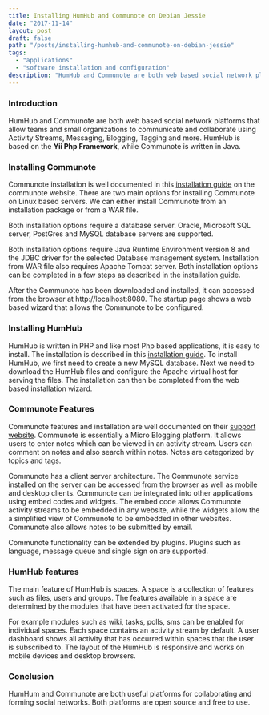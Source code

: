 ```yaml
---
title: Installing HumHub and Communote on Debian Jessie
date: "2017-11-14"
layout: post
draft: false
path: "/posts/installing-humhub-and-communote-on-debian-jessie"
tags:
  - "applications"
  - "software installation and configuration"
description: "HumHub and Communote are both web based social network platforms that allow teams and small organizations to communicate and collaborate using Activity Streams, Messaging, Blogging, Tagging and more. HumHub is based on the Yii Php Framework, while Communote is written in Java."
---
```


### Introduction
HumHub and Communote are both web based social network platforms that allow teams and small organizations to communicate and collaborate using Activity Streams, Messaging, Blogging, Tagging and more. HumHub is based on the **Yii Php Framework**, while Communote is written in Java.

### Installing Communote
Communote installation is well documented in this [installation guide](https://communote.github.io/doc/install_communote.html) on the communote website. There are two main options for installing Communote on Linux based servers. We can either install Communote from an installation package or from a WAR file.

Both installation options require a database server. Oracle, Microsoft SQL server, PostGres and MySQL database servers are supported.

Both installation options require Java Runtime Environment version 8 and the JDBC driver for the selected Database management system. Installation from WAR file also requires Apache Tomcat server. Both installation options can be completed in a few steps as described in the installation guide.

After the Communote has been downloaded and installed, it can accessed from the browser at http://localhost:8080. The startup page shows a web based wizard that allows the Communote to be configured.

### Installing HumHub
HumHub is written in PHP and like most Php based applications, it is easy to install. The installation is described in this [installation guide](http://docs.humhub.org/admin-installation.html). To install HumHub, we first need to create a new MySQL database. Next we need to download the HumHub files and configure the Apache virtual host for serving the files. The installation can then be completed from the web based installation wizard.

### Communote Features
Communote features and installation are well documented on their [support website](https://support.communardo.de/). Communote is essentially a Micro Blogging platform. It allows users to enter notes which can be viewed in an activity stream. Users can comment on notes and also search within notes. Notes are categorized by topics and tags.

Communote has a client server architecture. The Communote service installed on the server can be accessed from the browser as well as mobile and desktop clients. Communote can be integrated into other applications using embed codes and widgets. The embed code allows Communote activity streams to be embedded in any website, while the widgets allow the a simplified view of Communote to be embedded in other websites. Communote also allows notes to be submitted by email.

Communote functionality can be extended by plugins. Plugins such as language, message queue and single sign on are supported.

### HumHub features
The main feature of HumHub is spaces. A space is a collection of features such as files, users and groups. The features available in a space are determined by the modules that have been activated for the space.

For example modules such as wiki, tasks, polls, sms can be enabled for individual spaces. Each space contains an activity stream by default. A user dashboard shows all activity that has occurred within spaces that the user is subscribed to. The layout of the HumHub is responsive and works on mobile devices and desktop browsers.

### Conclusion
HumHum and Communote are both useful platforms for collaborating and forming social networks. Both platforms are open source and free to use.
